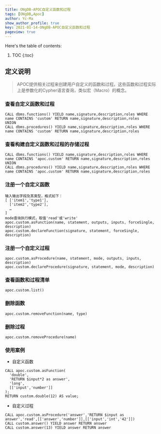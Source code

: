 ```yaml
---
title: ONgDB-APOC自定义函数和过程
tags: [ONgDB,Apoc]
author: Yc-Ma
show_author_profile: true
key: 2021-01-14-ONgDB-APOC自定义函数和过程
pageview: true
---
```


Here's the table of contents:
1. TOC
{:toc}

## 定义说明
>APOC提供相关过程来创建用户自定义的函数和过程。这些函数和过程实际上是参数化的Cypher语言查询，类似宏（Macro）的概念。

### 查看自定义函数和过程
```
CALL dbms.functions() YIELD name,signature,description,roles WHERE name CONTAINS 'custom' RETURN name,signature,description,roles
UNION
CALL dbms.procedures() YIELD name,signature,description,roles WHERE name CONTAINS 'custom' RETURN name,signature,description,roles
```

### 查看构建自定义函数和过程的存储过程
```
CALL dbms.functions() YIELD name,signature,description,roles WHERE name CONTAINS 'apoc.custom' RETURN name,signature,description,roles
UNION
CALL dbms.procedures() YIELD name,signature,description,roles WHERE name CONTAINS 'apoc.custom' RETURN name,signature,description,roles
```

### 注册一个自定义函数
```
输入输出字段及其类型，格式如下：
[ ['item1','type1'],
  ['item2','type2'],
  …
]
mode查询执行模式，取值'read'或'write'
apoc.custom.asFunction(name, statement, outputs, inputs, forceSingle, description)
apoc.custom.declareFunction(signature, statement, forceSingle, description)
```

### 注册一个自定义过程
```
apoc.custom.asProcedure(name, statement, mode, outputs, inputs, description)
apoc.custom.declareProcedure(signature, statement, mode, description)
```

### 查看函数和过程清单
```
apoc.custom.list()
```

### 删除函数
```
apoc.custom.removeFunction(name, type)
```

### 删除过程
```
apoc.custom.removeProcedure(name)
```

### 使用案例
- 自定义函数
```
CALL apoc.custom.asFunction(
  'double',
  'RETURN $input*2 as answer',
  'long',
  [['input','number']]
);
RETURN custom.double(12) AS value;
```
- 自定义过程
```
CALL apoc.custom.asProcedure('answer','RETURN $input as answer','read',[['answer','number']],[['input','int','42']])
CALL custom.answer() YIELD answer RETURN answer
CALL custom.answer(13) YIELD answer RETURN answer
```

